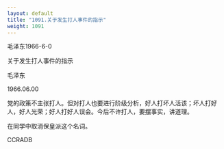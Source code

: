 ```yaml
---
layout: default
title: "1091.关于发生打人事件的指示"
weight: 1091
---
```


毛泽东1966-6-0

关于发生打人事件的指示

毛泽东

1966.06.00

党的政策不主张打人。但对打人也要进行阶级分析，好人打坏人活该；坏人打好人，好人光荣；好人打好人误会。今后不许打人，要摆事实，讲道理。

在同学中取消保皇派这个名词。

CCRADB

